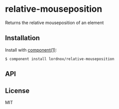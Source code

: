 
# relative-mouseposition

  Returns the relative mouseposition of an element

## Installation

  Install with [component(1)](http://component.io):

    $ component install lordnox/relative-mouseposition

## API



## License

  MIT
